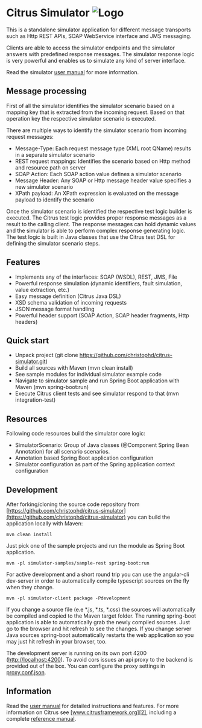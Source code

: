 Citrus Simulator ![Logo][1]
================

This is a standalone simulator application for different message transports such as Http REST APIs, SOAP WebService interface and
JMS messaging.

Clients are able to access the simulator endpoints and the simulator answers with predefined response
messages. The simulator response logic is very powerful and enables us to simulate any kind of server interface.

Read the simulator [user manual](https://christophd.github.io/citrus-simulator/) for more information.

Message processing
---------

First of all the simulator identifies the simulator scenario based on a mapping key that is extracted from the incoming request. Based
on that operation key the respective simulator scenario is executed.

There are multiple ways to identify the simulator scenario from incoming request messages:

* Message-Type: Each request message type (XML root QName) results in a separate simulator scenario
* REST request mappings: Identifies the scenario based on Http method and resource path on server
* SOAP Action: Each SOAP action value defines a simulator scenario
* Message Header: Any SOAP or Http message header value specifies a new simulator scenario
* XPath payload: An XPath expression is evaluated on the message payload to identify the scenario

Once the simulator scenario is identified the respective test logic builder is executed. The Citrus test logic provides
proper response messages as a result to the calling client. The response messages can hold dynamic values and the
simulator is able to perform complex response generating logic. The test logic is built in Java classes that use the Citrus test
DSL for defining the simulator scenario steps.

Features
---------

* Implements any of the interfaces: SOAP (WSDL), REST, JMS, File
* Powerful response simulation (dynamic identifiers, fault simulation, value extraction, etc.)
* Easy message definition (Citrus Java DSL)
* XSD schema validation of incoming requests
* JSON message format handling
* Powerful header support (SOAP Action, SOAP header fragments, Http headers)

Quick start
---------

* Unpack project (git clone https://github.com/christophd/citrus-simulator.git)
* Build all sources with Maven (mvn clean install)
* See sample modules for individual simulator example code
* Navigate to simulator sample and run Spring Boot application with Maven (mvn spring-boot:run)
* Execute Citrus client tests and see simulator respond to that (mvn integration-test)

Resources
---------

Following code resources build the simulator core logic:

* SimulatorScenario: Group of Java classes (@Component Spring Bean Annotation) for all scenario scenarios.
* Annotation based Spring Boot application configuration
* Simulator configuration as part of the Spring application context configuration

Development
---------

After forking/cloning the source code repository from [https://github.com/christophd/citrus-simulator](https://github.com/christophd/citrus-simulator) you can build the application locally with Maven:

```
mvn clean install
```

Just pick one of the sample projects and run the module as Spring Boot application.

```
mvn -pl simulator-samples/sample-rest spring-boot:run
```

For active development and a short round trip you can use the angular-cli dev-server in order to automatically compile typescript sources on the fly when they change.

```
mvn -pl simulator-client package -Pdevelopment
```

If you change a source file (e.e *.js, *.ts, *.css) the sources will automatically be compiled and copied to the Maven target folder. The running
spring-boot application is able to automatically grab the newly compiled sources. Just go to the browser and hit refresh to see the changes.
If you change server Java sources spring-boot automatically restarts the web application so you may just hit refresh in your browser, too.

The development server is running on its own port 4200 ([http://localhost:4200](http://localhost:4200)). To avoid cors issues an api proxy to the backend is provided out of the box. 
You can configure the proxy settings in [proxy.conf.json](simulator-client/src/main/resources/static/proxy.conf.json). 

Information
---------

Read the [user manual](https://christophd.github.io/citrus-simulator/) for detailed instructions and features.
For more information on Citrus see [www.citrusframework.org][2], including a complete [reference manual][3].

 [1]: http://www.citrusframework.org/img/brand-logo.png "Citrus"
 [2]: http://www.citrusframework.org
 [3]: http://www.citrusframework.org/reference/html/
